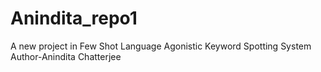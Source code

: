# Anindita_repo1
A new project in Few Shot Language Agonistic Keyword Spotting System
Author-Anindita Chatterjee
